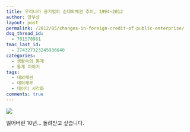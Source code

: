 ```yaml
---
title: 우리나라 공기업의 순대외채권 추이, 1994~2012
author: 양우성
layout: post
permalink: /2012/05/changes-in-foreign-credit-of-public-enterprise/
dsq_thread_id:
  - 701578981
tmac_last_id:
  - 274327323245936640
categories:
  - 생활속의 통계
  - 통계 이야기
tags:
  - 대외채권
  - 대외채무
  - 데이터 시각화
comments: true
---
```


![](https://farm4.staticflickr.com/3819/9196836567_8b8db20991_o.png)

잃어버린 10년&#8230; 돌려받고 싶습니다.